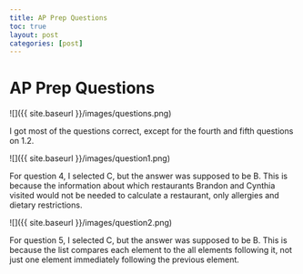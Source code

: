 ```yaml
---
title: AP Prep Questions
toc: true
layout: post
categories: [post]
---
```

# AP Prep Questions

![]({{ site.baseurl }}/images/questions.png)

I got most of the questions correct, except for the fourth and fifth questions on 1.2.

![]({{ site.baseurl }}/images/question1.png)

For question 4, I selected C, but the answer was supposed to be B. This is because the information about which restaurants Brandon and Cynthia visited would not be needed to calculate a restaurant, only allergies and dietary restrictions.

![]({{ site.baseurl }}/images/question2.png)

For question 5, I selected C, but the answer was supposed to be B. This is because the list compares each element to the all elements following it, not just one element immediately following the previous element. 
